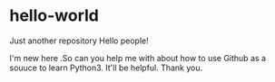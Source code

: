 # hello-world
Just another repository
Hello people!

I'm new here .So can you help me with about how to use Github as a souuce to learn Python3.
It'll be helpful. Thank you.
